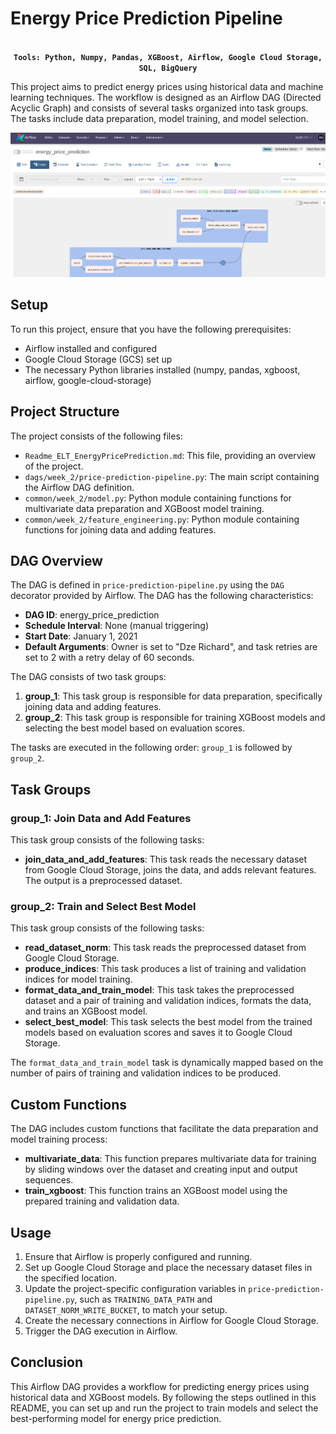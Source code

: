 # Energy Price Prediction Pipeline

<div align="center">
<strong><code>
Tools: Python, Numpy, Pandas, XGBoost, Airflow, Google Cloud Storage, SQL, BigQuery
</code></strong>
</div>

This project aims to predict energy prices using historical data and machine learning techniques. The workflow is designed as an Airflow DAG (Directed Acyclic Graph) and consists of several tasks organized into task groups. The tasks include data preparation, model training, and model selection.

![Energy Price Prediction Pipeline](images/energy_price_prediction.png)


## Setup

To run this project, ensure that you have the following prerequisites:

- Airflow installed and configured
- Google Cloud Storage (GCS) set up
- The necessary Python libraries installed (numpy, pandas, xgboost, airflow, google-cloud-storage)

## Project Structure

The project consists of the following files:

- `Readme_ELT_EnergyPricePrediction.md`: This file, providing an overview of the project.
- `dags/week_2/price-prediction-pipeline.py`: The main script containing the Airflow DAG definition.
- `common/week_2/model.py`: Python module containing functions for multivariate data preparation and XGBoost model training.
- `common/week_2/feature_engineering.py`: Python module containing functions for joining data and adding features.

## DAG Overview

The DAG is defined in `price-prediction-pipeline.py` using the `DAG` decorator provided by Airflow. The DAG has the following characteristics:

- **DAG ID**: energy_price_prediction
- **Schedule Interval**: None (manual triggering)
- **Start Date**: January 1, 2021
- **Default Arguments**: Owner is set to "Dze Richard", and task retries are set to 2 with a retry delay of 60 seconds.

The DAG consists of two task groups:

1. **group_1**: This task group is responsible for data preparation, specifically joining data and adding features.
2. **group_2**: This task group is responsible for training XGBoost models and selecting the best model based on evaluation scores.

The tasks are executed in the following order: `group_1` is followed by `group_2`.

## Task Groups

### group_1: Join Data and Add Features

This task group consists of the following tasks:

- **join_data_and_add_features**: This task reads the necessary dataset from Google Cloud Storage, joins the data, and adds relevant features. The output is a preprocessed dataset.

### group_2: Train and Select Best Model

This task group consists of the following tasks:

- **read_dataset_norm**: This task reads the preprocessed dataset from Google Cloud Storage.
- **produce_indices**: This task produces a list of training and validation indices for model training.
- **format_data_and_train_model**: This task takes the preprocessed dataset and a pair of training and validation indices, formats the data, and trains an XGBoost model.
- **select_best_model**: This task selects the best model from the trained models based on evaluation scores and saves it to Google Cloud Storage.

The `format_data_and_train_model` task is dynamically mapped based on the number of pairs of training and validation indices to be produced.

## Custom Functions

The DAG includes custom functions that facilitate the data preparation and model training process:

- **multivariate_data**: This function prepares multivariate data for training by sliding windows over the dataset and creating input and output sequences.
- **train_xgboost**: This function trains an XGBoost model using the prepared training and validation data.

## Usage

1. Ensure that Airflow is properly configured and running.
2. Set up Google Cloud Storage and place the necessary dataset files in the specified location.
3. Update the project-specific configuration variables in `price-prediction-pipeline.py`, such as `TRAINING_DATA_PATH` and `DATASET_NORM_WRITE_BUCKET`, to match your setup.
4. Create the necessary connections in Airflow for Google Cloud Storage.
5. Trigger the DAG execution in Airflow.

## Conclusion

This Airflow DAG provides a workflow for predicting energy prices using historical data and XGBoost models. By following the steps outlined in this README, you can set up and run the project to train models and select the best-performing model for energy price prediction.